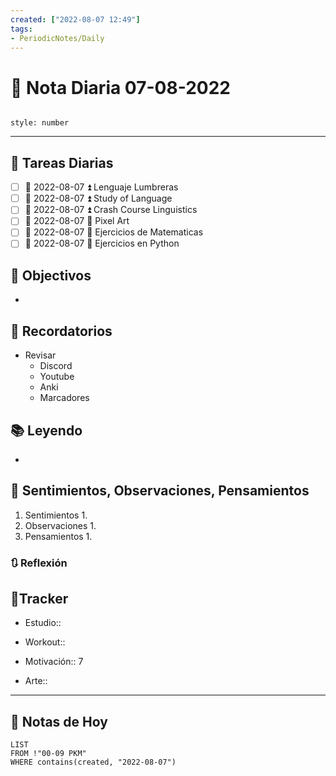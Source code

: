 ```yaml
---
created: ["2022-08-07 12:49"]
tags:
- PeriodicNotes/Daily
---
```


# 📅 Nota Diaria  07-08-2022
```toc

style: number

```

---
## 🔷 Tareas Diarias
- [ ] 📅 2022-08-07 ⏫ Lenguaje Lumbreras
- [ ] 📅 2022-08-07 ⏫ Study of Language
- [ ] 📅 2022-08-07 ⏫ Crash Course Linguistics
- [ ] 📅 2022-08-07 🔼 Pixel Art
- [ ] 📅 2022-08-07 🔽 Ejercicios de Matematicas
- [ ] 📅 2022-08-07 🔽 Ejercicios en Python

## 🎯 Objectivos
- 
## 📕 Recordatorios
- Revisar
	- Discord
	- Youtube
	- Anki
	- Marcadores
## 📚 Leyendo
- 
## 💬 Sentimientos, Observaciones, Pensamientos 
1. Sentimientos
	1. 
2. Observaciones
	1. 
3. Pensamientos
	1. 
### 🔃 Reflexión

## 🔷Tracker

- Estudio::

- Workout::

- Motivación:: 7

- Arte::
---

## 📅 Notas de Hoy
```dataview
LIST 
FROM !"00-09 PKM" 
WHERE contains(created, "2022-08-07")
```